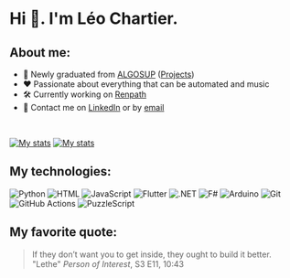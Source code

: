 # Hi 👋. I'm Léo Chartier.

## About me:
- 💼 Newly graduated from [ALGOSUP](https://algosup.com/en.html) ([Projects](https://github.com/stars/leo-chartier/lists/school-projects))
- ❤️ Passionate about everything that can be automated and music
- 🛠️ Currently working on [Renpath](https://github.com/leo-chartier/renpath)
- 💬 Contact me on [LinkedIn](https://www.linkedin.com/in/l%C3%A9o-chartier/) or by [email](mailto:leo.chartier@dartybox.com)

<br>

[![My stats](https://github-readme-stats.vercel.app/api?username=leo-chartier&show_icons=true&theme=dark#gh-dark-mode-only)](https://github.com/leo-chartier#gh-dark-mode-only)
[![My stats](https://github-readme-stats.vercel.app/api?username=leo-chartier&show_icons=true&theme=default#gh-light-mode-only)](https://github.com/leo-chartier#gh-light-mode-only)

## My technologies:
![Python](https://img.shields.io/badge/Python-3776AB?logo=python&logoColor=ffffff)
![HTML](https://img.shields.io/badge/HTML-E34F26?logo=html5&logoColor=ffffff)
![JavaScript](https://img.shields.io/badge/JavaScript-F7DF1E?logo=javascript&logoColor=ffffff)
![Flutter](https://img.shields.io/badge/Flutter-02569B?logo=flutter&logoColor=ffffff)
![.NET](https://img.shields.io/badge/.NET-512BD4?logo=dotnet&logoColor=ffffff)
![F#](https://img.shields.io/badge/F%23-378BBA?logo=fsharp&logoColor=ffffff)
![Arduino](https://img.shields.io/badge/Arduino-00878F?logo=arduino&logoColor=ffffff)
![Git](https://img.shields.io/badge/Git-F05032?logo=git&logoColor=ffffff)
![GitHub Actions](https://img.shields.io/badge/GitHub_Actions-2088FF?logo=githubactions&logoColor=ffffff)
![PuzzleScript](https://img.shields.io/badge/PuzzleScript-F68E56?logo=data:image/svg%2bxml;base64,PHN2ZyB4bWxucz0iaHR0cDovL3d3dy53My5vcmcvMjAwMC9zdmciIHZpZXdCb3g9IjAgMCAxNiAxNiI+DQoJPHBhdGggZD0iTTcgMEg5VjFoMVYyaDFWNEg5VjNIN1Y0SDVWMkg2VjFIN1pNNCA1VjdIM1Y5SDR2MkgyVjEwSDFWOUgwVjdIMVY2SDJWNVpNNyAxNlYxNUg2VjE0SDVWMTJIN3YxSDlWMTJoMnYySDEwdjFIOXYxWm01LTVWOWgxVjdIMTJWNWgyVjZoMVY3aDFWOUgxNXYxSDE0djFaTTYgNWg0VjZIOVY3aDFWNmgxdjRIMTB2MUg5VjhIN3YySDl2MUg2VjEwSDVWNkg2VjdIN1Y2SDZaIiBmaWxsPSIjZmZmIi8+DQo8L3N2Zz4=)

## My favorite quote:
> If they don’t want you to get inside, they ought to build it better. \
> "Lethe" *Person of Interest*, S3 E11, 10:43
